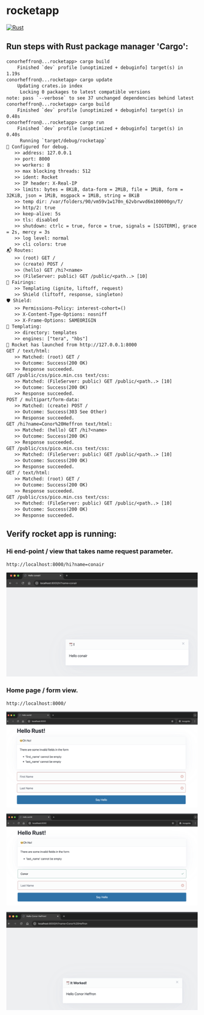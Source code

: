 # rocketapp

[![Rust](https://github.com/conorheffron/ironoc-rustt/actions/workflows/rust.yml/badge.svg)](https://github.com/conorheffron/ironoc-rustt/actions/workflows/rust.yml)

## Run steps with Rust package manager 'Cargo':
```shell
conorheffron@...rocketapp> cargo build
    Finished `dev` profile [unoptimized + debuginfo] target(s) in 1.19s
conorheffron@...rocketapp> cargo update
    Updating crates.io index
     Locking 0 packages to latest compatible versions
note: pass `--verbose` to see 37 unchanged dependencies behind latest
conorheffron@...rocketapp> cargo build
    Finished `dev` profile [unoptimized + debuginfo] target(s) in 0.48s
conorheffron@...rocketapp> cargo run
    Finished `dev` profile [unoptimized + debuginfo] target(s) in 0.40s
     Running `target/debug/rocketapp`
🔧 Configured for debug.
   >> address: 127.0.0.1
   >> port: 8000
   >> workers: 8
   >> max blocking threads: 512
   >> ident: Rocket
   >> IP header: X-Real-IP
   >> limits: bytes = 8KiB, data-form = 2MiB, file = 1MiB, form = 32KiB, json = 1MiB, msgpack = 1MiB, string = 8KiB
   >> temp dir: /var/folders/90/vm59v1w170n_62vbrwvd6m100000gn/T/
   >> http/2: true
   >> keep-alive: 5s
   >> tls: disabled
   >> shutdown: ctrlc = true, force = true, signals = [SIGTERM], grace = 2s, mercy = 3s
   >> log level: normal
   >> cli colors: true
📬 Routes:
   >> (root) GET /
   >> (create) POST /
   >> (hello) GET /hi?<name>
   >> (FileServer: public) GET /public/<path..> [10]
📡 Fairings:
   >> Templating (ignite, liftoff, request)
   >> Shield (liftoff, response, singleton)
🛡️ Shield:
   >> Permissions-Policy: interest-cohort=()
   >> X-Content-Type-Options: nosniff
   >> X-Frame-Options: SAMEORIGIN
📐 Templating:
   >> directory: templates
   >> engines: ["tera", "hbs"]
🚀 Rocket has launched from http://127.0.0.1:8000
GET / text/html:
   >> Matched: (root) GET /
   >> Outcome: Success(200 OK)
   >> Response succeeded.
GET /public/css/pico.min.css text/css:
   >> Matched: (FileServer: public) GET /public/<path..> [10]
   >> Outcome: Success(200 OK)
   >> Response succeeded.
POST / multipart/form-data:
   >> Matched: (create) POST /
   >> Outcome: Success(303 See Other)
   >> Response succeeded.
GET /hi?name=Conor%20Heffron text/html:
   >> Matched: (hello) GET /hi?<name>
   >> Outcome: Success(200 OK)
   >> Response succeeded.
GET /public/css/pico.min.css text/css:
   >> Matched: (FileServer: public) GET /public/<path..> [10]
   >> Outcome: Success(200 OK)
   >> Response succeeded.
GET / text/html:
   >> Matched: (root) GET /
   >> Outcome: Success(200 OK)
   >> Response succeeded.
GET /public/css/pico.min.css text/css:
   >> Matched: (FileServer: public) GET /public/<path..> [10]
   >> Outcome: Success(200 OK)
   >> Response succeeded.
```

## Verify rocket app is running:
### Hi end-point / view that takes name request parameter.
```
http://localhost:8000/hi?name=conair
```

![hi-endp-with-req-param2](../screenshots/rocket/hi-endp-with-req-param2.png?raw=true "Endpoint with Request Parameter")

### Home page / form view.
```
http://localhost:8000/
```

![err-form-view](../screenshots/rocket/err-form-view.png?raw=true "Error Form View for Empty Fields")

![err-form-view2](../screenshots/rocket/err-form-view2.png?raw=true "Error Form View for Empty Field")

![form-success-view](../screenshots/rocket/form-success-view.png?raw=true "Form Submit Success View")
